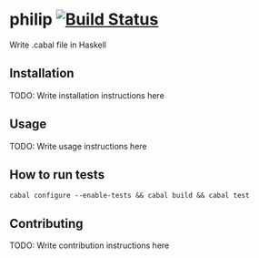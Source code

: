 # philip [![Build Status](https://travis-ci.org/fujimura/philip.png?branch=master)](https://travis-ci.org/fujimura/philip)


Write .cabal file in Haskell

## Installation

TODO: Write installation instructions here

## Usage

TODO: Write usage instructions here

## How to run tests

```
cabal configure --enable-tests && cabal build && cabal test
```

## Contributing

TODO: Write contribution instructions here
